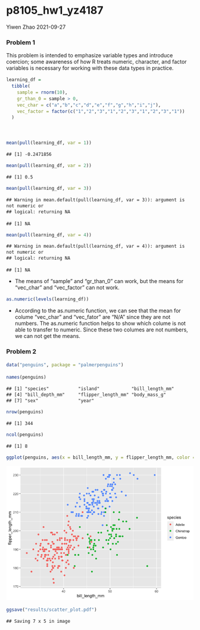 p8105\_hw1\_yz4187
================
Yiwen Zhao
2021-09-27

### Problem 1

This problem is intended to emphasize variable types and introduce
coercion; some awareness of how R treats numeric, character, and factor
variables is necessary for working with these data types in practice.

``` r
learning_df = 
  tibble(
    sample = rnorm(10),
    gr_than_0 = sample > 0,
    vec_char = c("a","b","c","d","e","f","g","h","i","j"),
    vec_factor = factor(c("1","2","3","1","2","3","1","2","3","1"))
  )



mean(pull(learning_df, var = 1))
```

    ## [1] -0.2471856

``` r
mean(pull(learning_df, var = 2))
```

    ## [1] 0.5

``` r
mean(pull(learning_df, var = 3))
```

    ## Warning in mean.default(pull(learning_df, var = 3)): argument is not numeric or
    ## logical: returning NA

    ## [1] NA

``` r
mean(pull(learning_df, var = 4))
```

    ## Warning in mean.default(pull(learning_df, var = 4)): argument is not numeric or
    ## logical: returning NA

    ## [1] NA

-   The means of “sample” and “gr\_than\_0” can work, but the means for
    “vec\_char” and “vec\_factor” can not work.

``` r
as.numeric(levels(learning_df))
```

-   According to the as.numeric function, we can see that the mean for
    colume “vec\_char” and “vec\_fator” are “N/A” since they are not
    numbers. The as.numeric function helps to show which colume is not
    able to transfer to numeric. Since these two columes are not
    numbers, we can not get the means.

### Problem 2

``` r
data("penguins", package = "palmerpenguins")

names(penguins)
```

    ## [1] "species"           "island"            "bill_length_mm"   
    ## [4] "bill_depth_mm"     "flipper_length_mm" "body_mass_g"      
    ## [7] "sex"               "year"

``` r
nrow(penguins)
```

    ## [1] 344

``` r
ncol(penguins)
```

    ## [1] 8

``` r
ggplot(penguins, aes(x = bill_length_mm, y = flipper_length_mm, color = species)) + geom_point()
```

![](p8105_hw1_yz4187_files/figure-gfm/unnamed-chunk-4-1.png)<!-- -->

``` r
ggsave("results/scatter_plot.pdf")
```

    ## Saving 7 x 5 in image
